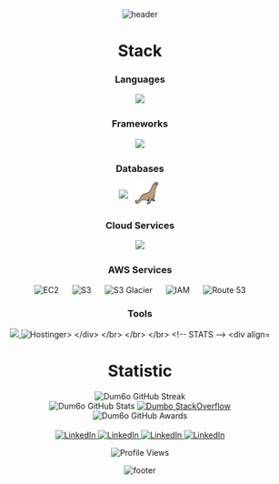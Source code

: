 <!-- HEADER -->
<div align="center" width="100">
  <img src="https://capsule-render.vercel.app/api?color=cc33ff&height=250&section=header&text=Daniel%20Esptia%20(DanielZEspitia)&fontSize=30&type=waving&fontColor=fefefe&&animation=fadeIn"
  alt="header"/>
</div>

<!-- STACK -->
<div align="center" width="100">
  <h1>Stack</h1>
  
  <!-- Languages -->
  <h3>Languages</h3>
  <a href="https://skillicons.dev">
    <img src="https://skillicons.dev/icons?i=python,js,ts,html,css,php,cpp,cs,fortran&theme=dark&perline=9" />
  </a>
  
  <!-- Frameworks -->
  <h3>Frameworks</h3>
  <a href="https://skillicons.dev">
    <img src="https://skillicons.dev/icons?i=django,angular,react,express,laravel,tailwind&theme=dark&perline=6" />
  </a>
  
  <!-- Databases -->
  <h3>Databases</h3>
  <!-- Contenedor para alinear los logos de bases de datos -->
  <div style="display: inline-flex; align-items: center; justify-content: center; gap: 8px; flex-wrap: wrap;">
    <a href="https://skillicons.dev">
      <img src="https://skillicons.dev/icons?i=mysql,postgres,dynamodb&theme=dark&perline=3" />
    </a>
    <!-- Icono de MariaDB con el estilo solicitado -->
    <img style="background-color: #0000; border-radius: 10px; width: 42px; height: 40px; padding: 4px; margin-top: -7px;" src="mariadb.png" alt="MariaDB" />
  </div>
  
  <!-- Cloud Services -->
  <h3>Cloud Services</h3>
  <a href="https://skillicons.dev">
    <img src="https://skillicons.dev/icons?i=aws,azure,gcp,digitalocean&theme=dark&perline=4" />
  </a>

  <!-- AWS Services -->
  <h3>AWS Services</h3>
  <div align="center">
    <img src="https://www.svgrepo.com/show/353449/aws-ec2.svg" width="60px" alt="EC2">
    &nbsp;&nbsp;&nbsp;&nbsp;
    <img src="https://www.svgrepo.com/show/303446/aws-s3-logo.svg" width="60px" alt="S3">
    &nbsp;&nbsp;&nbsp;&nbsp;
    <img src="https://media.licdn.com/dms/image/v2/D4D12AQG7k6H-AncAqQ/article-cover_image-shrink_423_752/article-cover_image-shrink_423_752/0/1678437995107?e=1757548800&v=beta&t=lvWRzYHZicPZ-HEqNNpRuWz9lsRzV0RtVchNNVPu2Ss" border-radius="10px" width="60px" alt="S3 Glacier">
    &nbsp;&nbsp;&nbsp;&nbsp;
    <img src="https://www.svgrepo.com/show/353454/aws-iam.svg" width="60px" alt="IAM">
    &nbsp;&nbsp;&nbsp;&nbsp;
    <img src="https://www.svgrepo.com/show/353459/aws-route53.svg" width="60px" alt="Route 53">
  </div>

  <!-- Tools -->
  <h3>Tools</h3>
  <a href="https://skillicons.dev">
    <img src="https://skillicons.dev/icons?i=xd,ps,ai,id,hostinger,namecheap,figma,linkedin,notion,trello,docker,dotnet,git,linux,npm,nodejs,powershell&theme=dark&perline=8" />
  </a>
  <img src="https://mywebshosting.com/wp-content/uploads/2020/11/Hostinger-hosting-1.jpg" width="60px" alt="Hostinger>
</div>

</br>
</br>
</br>

<!-- STATS -->
<div align="center" width="100">
  <h1>Statistic</h1>
    <img
      src="https://github-readme-streak-stats.herokuapp.com?user=Dum6o&theme=tokyonight&hide_border=true&date_format=%5BY%20%5DM%20j&background=FFFFFF&currStreakNum=71A5FD&currStreakLabel=71A5FD&dates=61D9E1"
      alt="Dum6o GitHub Streak">
  </br>
  <img
    src="https://github-readme-stats.vercel.app/api?username=Dum6o&include_all_commits=true&count_private=true&show_icons=true&line_height=20&title_color=71A5FD&icon_color=71A5FD&text_color=71A5FD&bg_color=ffffff&hide=stars"
    alt="Dum6o GitHub Stats">
  
  <a href="https://stackoverflow.com/users/5272951/dumbo">
      <img
        src="https://stackoverflow-card.vercel.app/?userID=5272951&theme=stackoverflow-light"
        alt="Dumbo StackOverflow">
  </a>
  </br>
  <img
    src="https://github-profile-trophy.vercel.app/?username=Dum6o&margin-w=15&margin-h=15&no-bg=true&no-frame=true"
    alt="Dum6o GitHub Awards">
</div>

<div align="center">
  </br>
  <a href="https://www.linkedin.com/in/edvardasjusius/">
    <img
      src="https://img.shields.io/badge/LinkedIn--_.svg?style=social&logo=linkedin"
      alt="LinkedIn">
  </a>
  <a href="https://www.instagram.com/e2.edas/">
    <img
      src="https://img.shields.io/badge/Instagram--_.svg?style=social&logo=instagram"
      alt="LinkedIn">
  </a>
  <a href="https://stackoverflow.com/users/5272951/dumbo">
    <img
      src="https://img.shields.io/badge/StackOverflow--_.svg?style=social&logo=stackoverflow"
      alt="LinkedIn">
  </a>
  <a href="https://stackoverflow.com/users/5272951/dumbo">
    <img
      src="https://img.shields.io/badge/GitHub--_.svg?style=social&logo=github"
      alt="LinkedIn">
  </a>

  </br>

<img
    src="https://hits.seeyoufarm.com/api/count/incr/badge.svg?url=https://github.com/Dum6o/&title=Profile%20Views"
    alt="Profile Views">

</div>

<!-- FOOTER -->
<div align="center" width="100">
  <img src="https://capsule-render.vercel.app/api?color=cc33ff&height=100&section=footer&fontSize=30&type=waving&fontColor=fefefe"
  alt="footer" />
</div>
